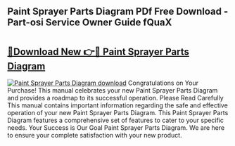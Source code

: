 ## Paint Sprayer Parts Diagram PDf Free Download - Part-osi Service Owner Guide fQuaX

# <h2><a href="http://dfnkod.blite.top/?on=Paint+Sprayer+Parts+Diagram">🔗Download New 👉🔴 Paint Sprayer Parts Diagram</a></h2>

[![Paint Sprayer Parts Diagram download](https://i.imgur.com/lujVjoI.png)](http://dfnkod.blite.top/?on=Paint+Sprayer+Parts+Diagram)
Congratulations on Your Purchase! This manual celebrates your new Paint Sprayer Parts Diagram and provides a roadmap to its successful operation. Please Read Carefully This manual contains important information regarding the safe and effective operation of your new Paint Sprayer Parts Diagram. This Paint Sprayer Parts Diagram features a comprehensive set of features to cater to your specific needs. Your Success is Our Goal Paint Sprayer Parts Diagram. We are here to ensure your complete satisfaction with your new product.
